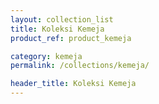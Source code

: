 ```yaml
---
layout: collection_list
title: Koleksi Kemeja
product_ref: product_kemeja

category: kemeja
permalink: /collections/kemeja/

header_title: Koleksi Kemeja
---
```

